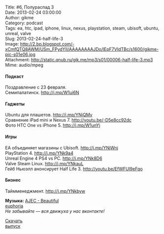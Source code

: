 Title: #6, Полураспад 3  
Date: 2013-02-24 03:00:00  
Author: gikme  
Category: podcast  
Tags: ea, htc, ipad, iphone, linux, nexus, playstation, steam, ubisoft, ubuntu, unreal, valve  
Slug: 2013-02-24-half-life-3  
Image: http://2.bp.blogspot.com/-xCmfQTQ8AWM/USm_FPydYlI/AAAAAAAAJDo/lEpF7VIdTBc/s1600/gikme-pic-s01e06.jpg  
Attachment: http://static.qnub.ru/gik.me/mp3/s01/00006-half-life-3.mp3  
Mime: audio/mpeg

#### Подкаст

Поздравление с 23 февраля.   
Семипалатинск. <http://j.mp/W1ui6N> 

#### Гаджеты

Ubuntu для плашетов. <http://j.mp/YNjQMv>   
Сравнение iPad mini и Nexus 7. <http://youtu.be/-D5e8cc92dc>   
Фото HTC One vs iPhone 5. <http://j.mp/W1unYj> 

#### Игры

EA объединяет магазины с Ubisoft. <http://j.mp/YNjWnj>   
PlayStation 4. <http://j.mp/YNk9a4>   
Unreal Engine 4 PS4 vs PC. <http://j.mp/YNk8D6>   
Valve Steam Linux. <http://j.mp/YNkauL>   
Гейб Ньюэлл анонсирует Half Life 3. <http://youtu.be/EfWFUl9eFqo> 

#### Бизнес

Таймменеджмент. <http://j.mp/YNkbyw> 

**Музыка:** [AJEC - Beautiful  
euphoria](http://promodj.com/amurstar/tracks/3834716/AJEC_Beautiful_euphoria)  
*Не забывайте — вся движуха у нас вконтакте!*

[Скачать  
выпуск](http://static.qnub.ru/gik.me/mp3/s01/00006-half-life-3.mp3)

